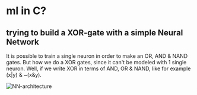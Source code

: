 # ml in C?

## trying to build a XOR-gate with a simple Neural Network 

It is possible to train a single neuron in order to make an OR, AND & NAND gates.
But how we do a XOR gates, since it can't be modeled with 1 single neuron. Well, if we write XOR in terms of AND, OR & NAND, like for example (x|y) & ~(x&y).

![NN-architecture](https://github.com/ent0n29/fun-with-machine-learning-in-C/assets/105303055/350d37c9-42da-4e71-927a-6d737081eb4d)
